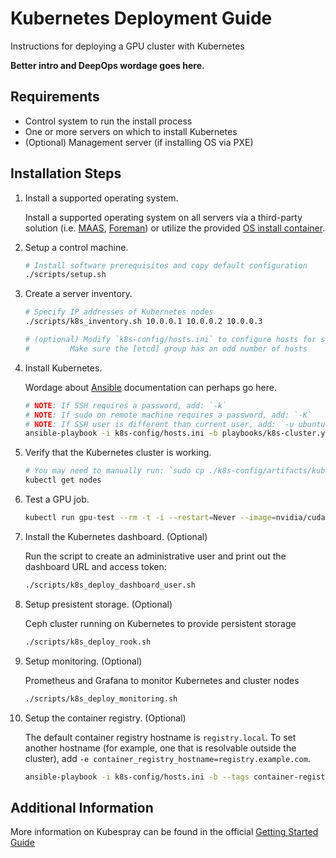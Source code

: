 Kubernetes Deployment Guide
===

Instructions for deploying a GPU cluster with Kubernetes

__Better intro and DeepOps wordage goes here.__

## Requirements

  * Control system to run the install process
  * One or more servers on which to install Kubernetes
  * (Optional) Management server (if installing OS via PXE)

## Installation Steps

1. Install a supported operating system.

   Install a supported operating system on all servers via a third-party solution 
   (i.e. [MAAS](https://maas.io/), [Foreman](https://www.theforeman.org/)) or 
   utilize the provided [OS install container](PXE.md).

2. Setup a control machine.

   ```sh
   # Install software prerequisites and copy default configuration
   ./scripts/setup.sh
   ```

3. Create a server inventory.

   ```sh
   # Specify IP addresses of Kubernetes nodes
   ./scripts/k8s_inventory.sh 10.0.0.1 10.0.0.2 10.0.0.3

   # (optional) Modify `k8s-config/hosts.ini` to configure hosts for specific roles
   # 	     Make sure the [etcd] group has an odd number of hosts
   ```

4. Install Kubernetes.

   Wordage about [Ansible](ANSIBLE.md) documentation can perhaps go here.

   ```sh
   # NOTE: If SSH requires a password, add: `-k`
   # NOTE: If sudo on remote machine requires a password, add: `-K`
   # NOTE: If SSH user is different than current user, add: `-u ubuntu`
   ansible-playbook -i k8s-config/hosts.ini -b playbooks/k8s-cluster.yml
   ```

5. Verify that the Kubernetes cluster is working.

   ```sh
   # You may need to manually run: `sudo cp ./k8s-config/artifacts/kubectl /usr/local/bin`
   kubectl get nodes
   ```

6. Test a GPU job.

   ```sh
   kubectl run gpu-test --rm -t -i --restart=Never --image=nvidia/cuda --limits=nvidia.com/gpu=1 -- nvidia-smi
   ```

7. Install the Kubernetes dashboard. (Optional)

   Run the script to create an administrative user and print out the dashboard URL and access token:

   ```sh
   ./scripts/k8s_deploy_dashboard_user.sh
   ```

8. Setup presistent storage. (Optional)

   Ceph cluster running on Kubernetes to provide persistent storage

   ```sh
   ./scripts/k8s_deploy_rook.sh
   ```

9. Setup monitoring. (Optional)

   Prometheus and Grafana to monitor Kubernetes and cluster nodes

   ```sh
   ./scripts/k8s_deploy_monitoring.sh
   ```

10. Setup the container registry. (Optional)

    The default container registry hostname is `registry.local`. To set another hostname (for example,
    one that is resolvable outside the cluster), add `-e container_registry_hostname=registry.example.com`.

    ```sh
    ansible-playbook -i k8s-config/hosts.ini -b --tags container-registry playbooks/k8s-services.yml
    ```

## Additional Information

More information on Kubespray can be found in the official [Getting Started Guide](https://github.com/kubernetes-sigs/kubespray/blob/master/docs/getting-started.md)

